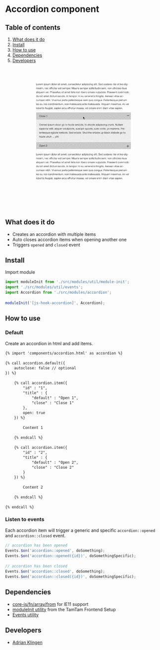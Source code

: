 
# Accordion component
## Table of contents
1. [What does it do](#markdown-header-what-does-it-do)
2. [Install](#markdown-header-install)
3. [How to use](#markdown-header-how-to-use)
4. [Dependencies](#markdown-header-dependencies)
5. [Developers](#markdown-header-developers)

![Accordion Demo](./_demo/accordion.gif)

## What does it do
* Creates an accordion with multiple items
* Auto closes accordion items when opening another one
* Triggers `opened` and `closed` event

## Install
Import module
```javascript
import moduleInit from './src/modules/util/module-init';
import './src/modules/util/events';
import Accordion from './src/modules/accordion';

moduleInit('[js-hook-accordion]', Accordion);
```

## How to use

### Default

Create an accordion in html and add items.
```htmlmixed
{% import 'components/accordion.html' as accordion %}

{% call accordion.default({
    autoclose: false // optional
}) %}

    {% call accordion.item({
        "id" : "1",
        "title" : {
            "default" : "Open 1",
            "close" : "Close 1"
        },
        open: true
    }) %}

        Content 1

    {% endcall %}

    {% call accordion.item({
        "id" : "2",
        "title" : {
            "default" : "Open 2",
            "close" : "Close 2"
        }
    }) %}

        Content 2

    {% endcall %}

{% endcall %}

```

### Listen to events
Each accordion item will trigger a generic and specific `accordion::opened` and `accordion::closed` event.
```javascript
// accordion has been opened
Events.$on('accordion::opened', doSomething);
Events.$on('accordion::opened({id})', doSomethingSpecific);

// accordion has been closed
Events.$on('accordion::closed', doSomething);
Events.$on('accordion::closed({id})', doSomethingSpecific);
```

## Dependencies
* [core-js/fn/array/from](https://www.npmjs.com/package/core-js) for IE11 support
* [moduleInit utility](https://bitbucket.org/tamtam-nl/tamtam-frontend-setup/src/master/source/javascript/src/modules/util/module-init.js) from the TamTam Frontend Setup
* [Events utility](/utilities/events/)

## Developers
* [Adrian Klingen](mailto:adrian@tamtam.nl)
